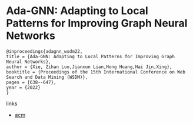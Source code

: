 # Ada-GNN: Adapting to Local Patterns for Improving Graph Neural Networks

```
@inproceedings{adagnn_wsdm22,
title = {Ada-GNN: Adapting to Local Patterns for Improving Graph Neural Networks},
author = {Xie, Zihan Luo,Jianxun Lian,Hong Huang,Hai Jin,Xing},
booktitle = {Proceedings of the 15th International Conference on Web Search and Data Mining (WSDM)},
pages = {638--647},
year = {2022}
}
```

links
- [acm](https://dl.acm.org/doi/10.1145/3488560.3498460)
